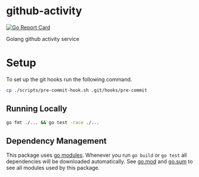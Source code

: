 # github-activity

[![Go Report Card](https://goreportcard.com/badge/github.com/JustinDFuller/github-activity/internal)](https://goreportcard.com/report/github.com/JustinDFuller/github-activity/internal)

Golang github activity service

# Setup

To set up the git hooks run the following command.

```bash
cp ./scripts/pre-commit-hook.sh .git/hooks/pre-commit
```

## Running Locally

```bash
go fmt ./... && go test -race ./...
```

## Dependency Management

This package uses [go modules](https://github.com/golang/go/wiki/Modules). Whenever you run `go build` or `go test` all dependencies will be downloaded automatically. See [go.mod](./go.mod) and [go.sum](go.sum) to see all modules used by this package.
